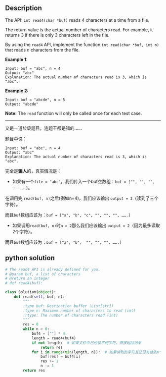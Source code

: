 ## Description

The API: `int read4(char *buf)` reads 4 characters at a time from a file.

The return value is the actual number of characters read. For example, it returns 3 if there is only 3 characters left in the file.

By using the `read4` API, implement the function `int read(char *buf, int n)` that reads *n* characters from the file.

**Example 1:**

```
Input: buf = "abc", n = 4
Output: "abc"
Explanation: The actual number of characters read is 3, which is "abc".
```

**Example 2:**

```
Input: buf = "abcde", n = 5
Output: "abcde"
```

**Note:**
The `read` function will only be called once for each test case.



------

又是一道垃圾题目，连题干都是错的……

题目中说：

```
Input: buf = "abc", n = 4
Output: "abc"
Explanation: The actual number of characters read is 3, which is "abc".
```



完全是**骗人**的，真实情况是：

- 如果有一个`file = "abc"`，我们传入一个buf空数组：`buf = ["", "", "", ..... ]`。

在调用完 `read(buf, n)`之后(例如n=4)，我们应该输出 `output = 3`（读到了三个字符）。

而且`buf`数组应该为：`buf = ["a", "b", "c", "", "", "", …….]`

- 如果调用`read(buf, n)`时`n = 2`那么我们应该输出 `output = 2`（因为最多读取2个字符）。

而且`buf`数组应该为：`buf = ["a", "b",  "", "", "", …….]`





## python solution

```python 
# The read4 API is already defined for you.
# @param buf, a list of characters
# @return an integer
# def read4(buf):

class Solution(object):
    def read(self, buf, n):
        """
        :type buf: Destination buffer (List[str])
        :type n: Maximum number of characters to read (int)
        :rtype: The number of characters read (int)
        """
        res = 0
        while n > 0:
            buf4 = [""] * 4
            length = read4(buf4)
            if not length:  # 如果文件中已经读不到字符，直接返回结果
                return res
            for i in range(min(length, n)):  # 如果读取到字符且还没有达到n个，继续填充buf。
                buf[res] = buf4[i]
                res += 1
                n -= 1
        return res

```

